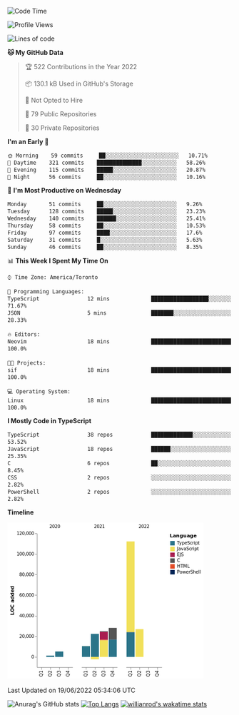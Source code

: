 <!--START_SECTION:waka-->
![Code Time](http://img.shields.io/badge/Code%20Time-235%20hrs%2058%20mins-blue)

![Profile Views](http://img.shields.io/badge/Profile%20Views-7-blue)

![Lines of code](https://img.shields.io/badge/From%20Hello%20World%20I%27ve%20Written-229%20Thousand%20lines%20of%20code-blue)

**🐱 My GitHub Data** 

> 🏆 522 Contributions in the Year 2022
 > 
> 📦 130.1 kB Used in GitHub's Storage 
 > 
> 🚫 Not Opted to Hire
 > 
> 📜 79 Public Repositories 
 > 
> 🔑 30 Private Repositories  
 > 
**I'm an Early 🐤** 

```text
🌞 Morning    59 commits     ██░░░░░░░░░░░░░░░░░░░░░░░   10.71% 
🌆 Daytime    321 commits    ██████████████░░░░░░░░░░░   58.26% 
🌃 Evening    115 commits    █████░░░░░░░░░░░░░░░░░░░░   20.87% 
🌙 Night      56 commits     ██░░░░░░░░░░░░░░░░░░░░░░░   10.16%

```
📅 **I'm Most Productive on Wednesday** 

```text
Monday       51 commits     ██░░░░░░░░░░░░░░░░░░░░░░░   9.26% 
Tuesday      128 commits    █████░░░░░░░░░░░░░░░░░░░░   23.23% 
Wednesday    140 commits    ██████░░░░░░░░░░░░░░░░░░░   25.41% 
Thursday     58 commits     ██░░░░░░░░░░░░░░░░░░░░░░░   10.53% 
Friday       97 commits     ████░░░░░░░░░░░░░░░░░░░░░   17.6% 
Saturday     31 commits     █░░░░░░░░░░░░░░░░░░░░░░░░   5.63% 
Sunday       46 commits     ██░░░░░░░░░░░░░░░░░░░░░░░   8.35%

```


📊 **This Week I Spent My Time On** 

```text
⌚︎ Time Zone: America/Toronto

💬 Programming Languages: 
TypeScript               12 mins             ██████████████████░░░░░░░   71.67% 
JSON                     5 mins              ███████░░░░░░░░░░░░░░░░░░   28.33%

🔥 Editors: 
Neovim                   18 mins             █████████████████████████   100.0%

🐱‍💻 Projects: 
sif                      18 mins             █████████████████████████   100.0%

💻 Operating System: 
Linux                    18 mins             █████████████████████████   100.0%

```

**I Mostly Code in TypeScript** 

```text
TypeScript               38 repos            █████████████░░░░░░░░░░░░   53.52% 
JavaScript               18 repos            ██████░░░░░░░░░░░░░░░░░░░   25.35% 
C                        6 repos             ██░░░░░░░░░░░░░░░░░░░░░░░   8.45% 
CSS                      2 repos             ░░░░░░░░░░░░░░░░░░░░░░░░░   2.82% 
PowerShell               2 repos             ░░░░░░░░░░░░░░░░░░░░░░░░░   2.82%

```


**Timeline**

![Chart not found](https://raw.githubusercontent.com/wise-introvert/wise-introvert/master/charts/bar_graph.png) 


 Last Updated on 19/06/2022 05:34:06 UTC
<!--END_SECTION:waka-->

![Anurag's GitHub stats](https://github-readme-stats.vercel.app/api?username=wise-introvert&count_private=true&show_icons=true)
[![Top Langs](https://github-readme-stats.vercel.app/api/top-langs/?username=wise-introvert&langs_count=10)](https://github.com/anuraghazra/github-readme-stats)
[![willianrod's wakatime stats](https://github-readme-stats.vercel.app/api/wakatime?username=wiseintrovert)](https://github.com/anuraghazra/github-readme-stats)
